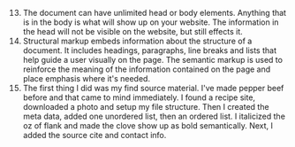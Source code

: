 13. The document can have unlimited head or body elements. Anything that is in the body is what will show up on your website. The information in the head will not be visible on the website, but still effects it.
14. Structural markup embeds information about the structure of a document. It includes headings, paragraphs, line breaks and lists that help guide a user visually on the page. The semantic markup is used to reinforce the meaning of the information contained on the page and place emphasis where it's needed.
15. The first thing I did was my find source material. I've made pepper beef before and that came to mind immediately. I found a recipe site, downloaded a photo and setup my file structure. Then I created the meta data, added one unordered list, then an ordered list. I italicized the oz of flank and made the clove show up as bold semantically. Next, I added the source cite and contact info.
